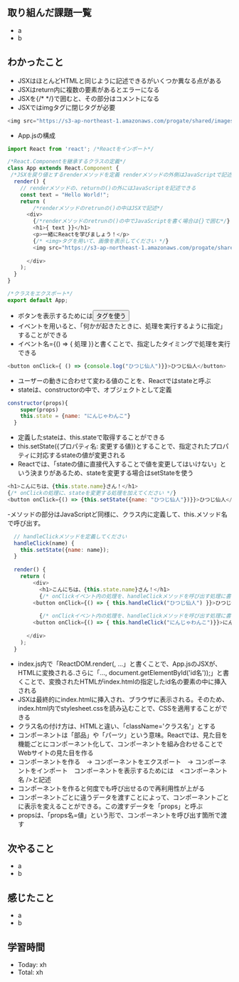 ## 取り組んだ課題一覧
- a
- b
## わかったこと
- JSXはほとんどHTMLと同じように記述できるがいくつか異なる点がある
- JSXはreturn内に複数の要素があるとエラーになる
- JSXを{/* */}で囲むと、その部分はコメントになる
- JSXではimgタグに閉じタグが必要
```javascript:test.js
<img src="https://s3-ap-northeast-1.amazonaws.com/progate/shared/images/lesson/react/ninjawanko.png" />
```
- App.jsの構成
```javascript:test.js
import React from 'react'; /*Reactをインポート*/

/*React.Componentを継承するクラスの定義*/
class App extends React.Component {
 /*JSXを戻り値とするrenderメソッドを定義 renderメソッドの外側はJavaScriptで記述*/
  render() {
    // renderメソッドの、returnの()の外にはJavaScriptを記述できる
    const text = "Hello World!";
    return (
        /*renderメソッドのretrunの()の中はJSXで記述*/
      <div>
        {/*renderメソッドのretrunの()の中でJavaScriptを書く場合は{}で囲む*/}
        <h1>{ text }}</h1>
        <p>一緒にReactを学びましょう！</p>
        {/* <img>タグを用いて、画像を表示してください */}
        <img src="https://s3-ap-northeast-1.amazonaws.com/progate/shared/images/lesson/react/ninjawanko.png" />
        
      </div>
    );
  }
}

/*クラスをエクスポート*/
export default App;
```
- ボタンを表示するためには<button>タグを使う
- イベントを用いると、「何かが起きたときに、処理を実行するように指定」することができる
- イベント名={() => { 処理 }}と書くことで、指定したタイミングで処理を実行できる
```javascript:test.js
<button onClick={ () => {console.log("ひつじ仙人")}}>ひつじ仙人</button>
```
- ユーザーの動きに合わせて変わる値のことを、Reactではstateと呼ぶ
- stateは、constructorの中で、オブジェクトとして定義
```javascript:test.js
constructor(props){
    super(props)
    this.state = {name: "にんじゃわんこ"}
  }
```
- 定義したstateは、this.stateで取得することができる
- this.setState({プロパティ名: 変更する値})とすることで、指定されたプロパティに対応するstateの値が変更される
- Reactでは、「stateの値に直接代入することで値を変更してはいけない」という決まりがあるため、stateを変更する場合はsetStateを使う
```javascript:test.js
<h1>こんにちは、{this.state.name}さん！</h1>
{/* onClickの処理に、stateを変更する処理を加えてください */}
<button onClick={() => {this.setState({name: "ひつじ仙人"})}}>ひつじ仙人</button>
```
-メソッドの部分はJavaScriptど同様に、クラス内に定義して、this.メソッド名で呼び出す。
```javascript:test.js
  // handleClickメソッドを定義してください
  handleClick(name) {
    this.setState({name: name});
  }
  
  render() {
    return (
    	<div>
    	  <h1>こんにちは、{this.state.name}さん！</h1>
    	  {/* onClickイベント内の処理を、handleClickメソッドを呼び出す処理に書き換えてください*/}
        <button onClick={() => { this.handleClick("ひつじ仙人") }}>ひつじ仙人</button>
        
    	  {/* onClickイベント内の処理を、handleClickメソッドを呼び出す処理に書き換えてください*/}
        <button onClick={() => { this.handleClick("にんじゃわんこ")}}>にんじゃわんこ</button>
        
      </div>
    );
  }
```
- index.js内で「ReactDOM.render(<App />, ...」と書くことで、App.jsのJSXが、HTMLに変換される.さらに「..., document.getElementById('id名'));」と書くことで、変換されたHTMLがindex.htmlの指定したid名の要素の中に挿入される
- JSXは最終的にindex.htmlに挿入され、ブラウザに表示される。そのため、index.html内でstylesheet.cssを読み込むことで、CSSを適用することができる
- クラス名の付け方は、HTMLと違い、「className='クラス名'」とする
- コンポーネントは「部品」や「パーツ」という意味。Reactでは、見た目を機能ごとにコンポーネント化して、コンポーネントを組み合わせることでWebサイトの見た目を作る
- コンポーネントを作る　→ コンポーネントをエクスポート　→ コンポーネントをインポート　コンポーネントを表示するためには　<コンポーネント名 />と記述
- コンポーネントを作ると何度でも呼び出せるので再利用性が上がる
- コンポーネントごとに違うデータを渡すことによって、コンポーネントごとに表示を変えることができる。この渡すデータを「props」と呼ぶ
- propsは、「props名=値」という形で、コンポーネントを呼び出す箇所で渡す
## 次やること
- a
- b
## 感じたこと
- a
- b
## 学習時間
- Today: xh
- Total: xh
